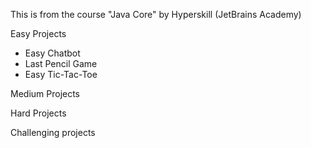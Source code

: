 This is from the course "Java Core" by Hyperskill (JetBrains Academy)

Easy Projects
- Easy Chatbot
- Last Pencil Game
- Easy Tic-Tac-Toe

Medium Projects

Hard Projects

Challenging projects
